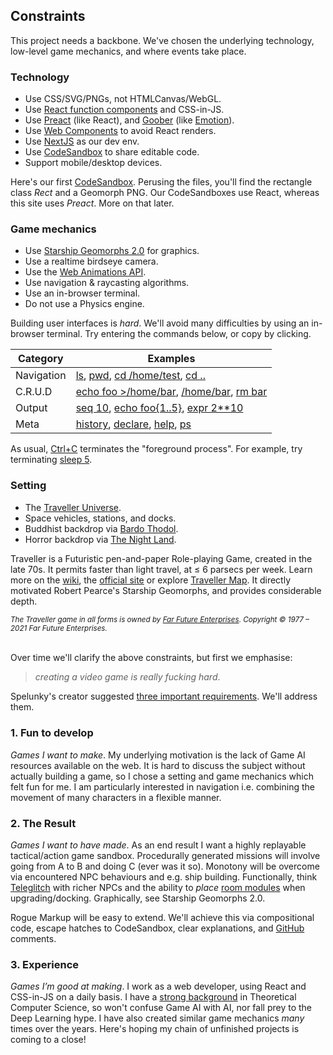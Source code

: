 ## Constraints

This project needs a backbone.
We've chosen the underlying technology, low-level game mechanics, and where events take place.

### Technology

- Use CSS/SVG/PNGs, not HTMLCanvas/WebGL.
- Use [React function components](https://reactjs.org/docs/components-and-props.html#function-and-class-components) and CSS-in-JS.
- Use [Preact](https://www.npmjs.com/package/preact) (like React), and [Goober](https://www.npmjs.com/package/goober) (like [Emotion](https://www.npmjs.com/package/@emotion/styled)).
- Use [Web Components](https://developer.mozilla.org/en-US/docs/Web/Web_Components) to avoid React renders.
- Use [NextJS](https://nextjs.org/) as our dev env.
- Use [CodeSandbox](https://codesandbox.io) to share editable code.
- Support mobile/desktop devices.

<aside>

  Here's our first [CodeSandbox](https://codesandbox.io/s/rogue-markup-panzoom-yq060?file=/src/panzoom/PanZoom.jsx  "@new-tab").
  Perusing the files, you'll find the rectangle class _Rect_ and a Geomorph PNG.
  Our CodeSandboxes use React, whereas this site uses _Preact_.
  More on that later.

</aside>


### Game mechanics

- Use [Starship Geomorphs 2.0](http://travellerrpgblog.blogspot.com/2018/10/the-starship-geomorphs-book-if-finally.html) for graphics.
- Use a realtime birdseye camera.
- Use the [Web Animations API](https://developer.mozilla.org/en-US/docs/Web/API/Web_Animations_API/Using_the_Web_Animations_API).
- Use navigation & raycasting algorithms.
- Use an in-browser terminal.
- Do not use a Physics engine.

<aside>

  Building user interfaces is _hard_.
  We'll avoid many difficulties by using an in-browser terminal.
  Try entering the commands below, or copy by clicking.

| Category | Examples  |
| ------- | ---------- |
| Navigation | [ls](#command "copy ls"), [pwd](#command  "copy pwd"), [cd /home/test](#command "copy cd /home/test"), [cd ..](#command "copy cd ..") |
| C.R.U.D | [echo foo >/home/bar](#command "copy echo foo >/home/bar"), [/home/bar](#command "copy /home/bar"), [rm bar](#command "copy rm bar") |
| Output | [seq 10](#command "copy seq 10"), [echo foo{1..5}](#command "copy echo foo{1..5}"), [expr 2**10](#command "copy expr '2 ** 10'") |
| Meta | [history](#command "copy history"), [declare](#command "copy declare"), [help](#command "copy help"), [ps](#command "copy ps") |

  <div
    class="tabs"
    height="300"
    tabs="[ { key: 'terminal', session: 'test' } ]"
  ></div>

As usual, [Ctrl+C](#command "sigkill test") terminates the "foreground process". For example, try terminating [sleep 5](#command "copy sleep 5").

</aside>


### Setting

- The [Traveller Universe](https://travellermap.com/?p=-1.329!-23.768!3).
- Space vehicles, stations, and docks.
- Buddhist backdrop via [Bardo Thodol](https://en.wikipedia.org/wiki/Bardo_Thodol).
- Horror backdrop via [The Night Land](https://en.wikipedia.org/wiki/The_Night_Land).

<aside>

  Traveller is a Futuristic pen-and-paper Role-playing Game, created in the late 70s.
  It permits faster than light travel, at ≤ 6 parsecs per week.
  Learn more on the [wiki](https://wiki.travellerrpg.com/Jump_Drive), the [official site](https://www.farfuture.net/) or explore [Traveller Map](https://travellermap.com/).
  It directly motivated Robert Pearce's Starship Geomorphs, and provides considerable depth.

  <div style="font-size:smaller; padding-bottom: 6px">

  _The Traveller game in all forms is owned by [Far Future Enterprises](https://www.farfuture.net/). Copyright © 1977 – 2021 Far Future Enterprises._
  </div>

</aside>

Over time we'll clarify the above constraints, but first we emphasise:
> _creating a video game is really fucking hard_.

Spelunky's creator suggested [three important requirements](https://makegames.tumblr.com/post/1136623767/finishing-a-game).
We'll address them.

### 1. Fun to develop

_Games I want to make_. My underlying motivation is the lack of Game AI resources available on the web.
It is hard to discuss the subject without actually building a game, so I chose a setting and game mechanics which felt fun for me.
I am particularly interested in navigation i.e. combining the movement of many characters in a flexible manner.

### 2. The Result

_Games I want to have made_. As an end result I want a highly replayable tactical/action game sandbox.
Procedurally generated missions will involve going from A to B and doing C (ever was it so).
Monotony will be overcome via encountered NPC behaviours and e.g. ship building.
Functionally, think [Teleglitch](https://www.youtube.com/results?search_query=Teleglitch) with richer NPCs and the ability to _place_ [room modules](https://steamcommunity.com/sharedfiles/filedetails/?id=175359117) when upgrading/docking.
Graphically, see Starship Geomorphs 2.0.

Rogue Markup will be easy to extend.
We'll achieve this via compositional code, escape hatches to CodeSandbox, clear explanations, and [GitHub](https://github.com/) comments.

### 3. Experience

_Games I’m good at making_. I work as a web developer, using React and CSS-in-JS on a daily basis. 
I have a [strong background](https://dblp.org/pid/81/8748.html) in Theoretical Computer Science,
so won't confuse Game AI with AI, nor fall prey to the Deep Learning hype.
I have also created similar game mechanics _many_ times over the years.
Here's hoping my chain of unfinished projects is coming to a close!